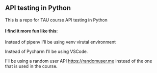 ## API testing in Python 

This is a repo for TAU course API testing in Python

#### I find it more fun like this:

Instead of pipenv I'll be using venv virutal environment

Instead of Pycharm I'll be using VSCode.

I'll be using a random user API https://randomuser.me instead of 
the one that is used in the course.

